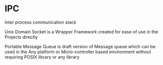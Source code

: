 # IPC
Inter process communication stack

Unix Domain Socket is a Wrapper Framework created for ease of use in the Projects directly

Portable Message Queue is draft version of Message queue which can be used in the Any platform or Micro-controller based environment without requiring POSIX library or any library
